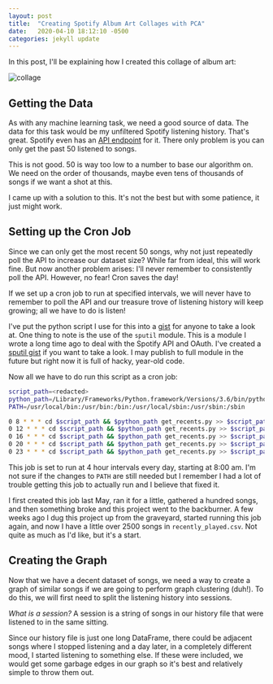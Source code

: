 ```yaml
---
layout: post
title:  "Creating Spotify Album Art Collages with PCA"
date:   2020-04-10 18:12:10 -0500
categories: jekyll update
---
```


In this post, I'll be explaining how I created this collage of album art:

![collage](/images/collage.png)

## Getting the Data

As with any machine learning task, we need a good source of data. The data for this task would be my unfiltered Spotify listening history. That's great. Spotify even has an [API endpoint] for it. There only problem is you can only get the past 50 listened to songs.

This is not good. 50 is way too low to a number to base our algorithm on. We need on the order of thousands, maybe even tens of thousands of songs if we want a shot at this.

I came up with a solution to this. It's not the best but with some patience, it just might work.

## Setting up the Cron Job

Since we can only get the most recent 50 songs, why not just repeatedly poll the API to increase our dataset size? While far from ideal, this will work fine. But now another problem arises: I'll never remember to consistently poll the API. However, no fear! Cron saves the day!

If we set up a cron job to run at specified intervals, we will never have to remember to poll the API and our treasure trove of listening history will keep growing; all we have to do is listen!

I've put the python script I use for this into a [gist] for anyone to take a look at. One thing to note is the use of the `sputil` module. This is a module I wrote a long time ago to deal with the Spotify API and OAuth. I've created a [sputil gist] if you want to take a look. I may publish to full module in the future but right now it is full of hacky, year-old code.

Now all we have to do run this script as a cron job:

```bash
script_path=<redacted>
python_path=/Library/Frameworks/Python.framework/Versions/3.6/bin/python3
PATH=/usr/local/bin:/usr/bin:/bin:/usr/local/sbin:/usr/sbin:/sbin

0 8 * * * cd $script_path && $python_path get_recents.py >> $script_path/cron_log.log
0 12 * * * cd $script_path && $python_path get_recents.py >> $script_path/cron_log.log
0 16 * * * cd $script_path && $python_path get_recents.py >> $script_path/cron_log.log
0 20 * * * cd $script_path && $python_path get_recents.py >> $script_path/cron_log.log
0 23 * * * cd $script_path && $python_path get_recents.py >> $script_path/cron_log.log
``` 

This job is set to run at 4 hour intervals every day, starting at 8:00 am. I'm not sure if the changes to `PATH` are still needed but I remember I had a lot of trouble getting this job to actually run and I believe that fixed it.

I first created this job last May, ran it for a little, gathered a hundred songs, and then something broke and this project went to the backburner. A few weeks ago I dug this project up from the graveyard, started running this job again, and now I have a little over 2500 songs in `recently_played.csv`. Not quite as much as I'd like, but it's a start.

## Creating the Graph

Now that we have a decent dataset of songs, we need a way to create a graph of similar songs if we are going to perform graph clustering (duh!). To do this, we will first need to split the listening history into sessions.

*What is a session?* A session is a string of songs in our history file that were listened to in the same sitting. 

Since our history file is just one long DataFrame, there could be adjacent songs where I stopped listening and a day later, in a completely different mood, I started listening to something else. If these were included, we would get some garbage edges in our graph so it's best and relatively simple to throw them out.

[API endpoint]: https://developer.spotify.com/documentation/web-api/reference/player/get-recently-played/
[gist]: https://gist.github.com/SamL98/c1200a30cdb19103138308f72de8d198
[sputil gist]: https://gist.github.com/SamL98/ff1448aa1f92bf671a549357449192e5
